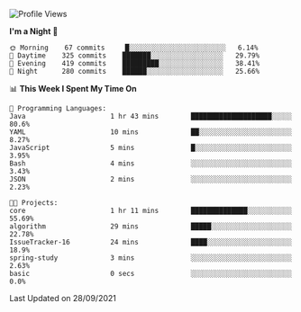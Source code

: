 <!--START_SECTION:waka-->
![Profile Views](http://img.shields.io/badge/Profile%20Views-69-blue)

**I'm a Night 🦉** 

```text
🌞 Morning    67 commits     █░░░░░░░░░░░░░░░░░░░░░░░░   6.14% 
🌆 Daytime    325 commits    ███████░░░░░░░░░░░░░░░░░░   29.79% 
🌃 Evening    419 commits    █████████░░░░░░░░░░░░░░░░   38.41% 
🌙 Night      280 commits    ██████░░░░░░░░░░░░░░░░░░░   25.66%

```


📊 **This Week I Spent My Time On** 

```text
💬 Programming Languages: 
Java                     1 hr 43 mins        ████████████████████░░░░░   80.6% 
YAML                     10 mins             ██░░░░░░░░░░░░░░░░░░░░░░░   8.27% 
JavaScript               5 mins              █░░░░░░░░░░░░░░░░░░░░░░░░   3.95% 
Bash                     4 mins              ░░░░░░░░░░░░░░░░░░░░░░░░░   3.43% 
JSON                     2 mins              ░░░░░░░░░░░░░░░░░░░░░░░░░   2.23%

🐱‍💻 Projects: 
core                     1 hr 11 mins        ██████████████░░░░░░░░░░░   55.69% 
algorithm                29 mins             █████░░░░░░░░░░░░░░░░░░░░   22.78% 
IssueTracker-16          24 mins             ████░░░░░░░░░░░░░░░░░░░░░   18.9% 
spring-study             3 mins              ░░░░░░░░░░░░░░░░░░░░░░░░░   2.63% 
basic                    0 secs              ░░░░░░░░░░░░░░░░░░░░░░░░░   0.0%

```


 Last Updated on 28/09/2021
<!--END_SECTION:waka-->
